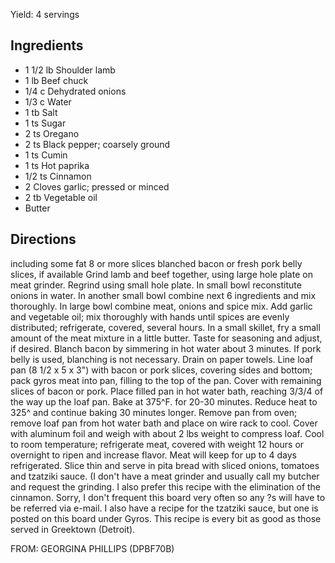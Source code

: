 <div id="wikitext">

Yield: 4 servings

<div class="vspace">

</div>

Ingredients
-----------

-   1 1/2 lb Shoulder lamb
-   1 lb Beef chuck
-   1/4 c Dehydrated onions
-   1/3 c Water
-   1 tb Salt
-   1 ts Sugar
-   2 ts Oregano
-   2 ts Black pepper; coarsely ground
-   1 ts Cumin
-   1 ts Hot paprika
-   1/2 ts Cinnamon
-   2 Cloves garlic; pressed or minced
-   2 tb Vegetable oil
-   Butter

<div class="vspace">

</div>

Directions
----------

including some fat 8 or more slices blanched bacon or fresh pork belly
slices, if available Grind lamb and beef together, using large hole
plate on meat grinder. Regrind using small hole plate. In small bowl
reconstitute onions in water. In another small bowl combine next 6
ingredients and mix thoroughly. In large bowl combine meat, onions and
spice mix. Add garlic and vegetable oil; mix thoroughly with hands until
spices are evenly distributed; refrigerate, covered, several hours. In a
small skillet, fry a small amount of the meat mixture in a little
butter. Taste for seasoning and adjust, if desired. Blanch bacon by
simmering in hot water about 3 minutes. If pork belly is used, blanching
is not necessary. Drain on paper towels. Line loaf pan (8 1/2 x 5 x 3")
with bacon or pork slices, covering sides and bottom; pack gyros meat
into pan, filling to the top of the pan. Cover with remaining slices of
bacon or pork. Place filled pan in hot water bath, reaching 3/3/4 of the
way up the loaf pan. Bake at 375\^F. for 20-30 minutes. Reduce heat to
325\^ and continue baking 30 minutes longer. Remove pan from oven;
remove loaf pan from hot water bath and place on wire rack to cool.
Cover with aluminum foil and weigh with about 2 lbs weight to compress
loaf. Cool to room temperature; refrigerate meat, covered with weight 12
hours or overnight to ripen and increase flavor. Meat will keep for up
to 4 days refrigerated. Slice thin and serve in pita bread with sliced
onions, tomatoes and tzatziki sauce. (I don't have a meat grinder and
usually call my butcher and request the grinding. I also prefer this
recipe with the elimination of the cinnamon. Sorry, I don't frequent
this board very often so any ?s will have to be referred via e-mail. I
also have a recipe for the tzatziki sauce, but one is posted on this
board under Gyros. This recipe is every bit as good as those served in
Greektown (Detroit).

FROM: GEORGINA PHILLIPS (DPBF70B)

</div>
